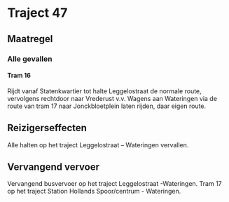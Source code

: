 # Traject 47
## Maatregel
### Alle gevallen

#### Tram 16
Rijdt vanaf Statenkwartier tot halte Leggelostraat de normale route, vervolgens rechtdoor naar Vrederust v.v.
Wagens aan Wateringen via de route van tram 17 naar Jonckbloetplein laten rijden, daar eigen route.

## Reizigerseffecten
Alle halten op het traject Leggelostraat – Wateringen vervallen.

## Vervangend vervoer
Vervangend busvervoer op het traject Leggelostraat -Wateringen.
Tram 17 op het traject Station Hollands Spoor/centrum - Wateringen.



